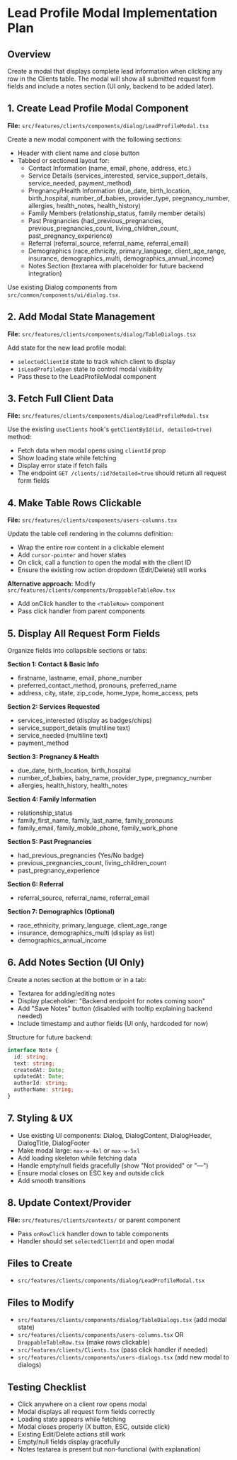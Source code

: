 <!-- 0c08af26-ff9a-4352-8e54-196c4349f0c2 35320b03-cbc0-4bab-8887-41c8302a1988 -->
# Lead Profile Modal Implementation Plan

## Overview

Create a modal that displays complete lead information when clicking any row in the Clients table. The modal will show all submitted request form fields and include a notes section (UI only, backend to be added later).

## 1. Create Lead Profile Modal Component

**File:** `src/features/clients/components/dialog/LeadProfileModal.tsx`

Create a new modal component with the following sections:

- Header with client name and close button
- Tabbed or sectioned layout for:
  - Contact Information (name, email, phone, address, etc.)
  - Service Details (services_interested, service_support_details, service_needed, payment_method)
  - Pregnancy/Health Information (due_date, birth_location, birth_hospital, number_of_babies, provider_type, pregnancy_number, allergies, health_notes, health_history)
  - Family Members (relationship_status, family member details)
  - Past Pregnancies (had_previous_pregnancies, previous_pregnancies_count, living_children_count, past_pregnancy_experience)
  - Referral (referral_source, referral_name, referral_email)
  - Demographics (race_ethnicity, primary_language, client_age_range, insurance, demographics_multi, demographics_annual_income)
  - Notes Section (textarea with placeholder for future backend integration)

Use existing Dialog components from `src/common/components/ui/dialog.tsx`.

## 2. Add Modal State Management

**File:** `src/features/clients/components/dialog/TableDialogs.tsx`

Add state for the new lead profile modal:

- `selectedClientId` state to track which client to display
- `isLeadProfileOpen` state to control modal visibility
- Pass these to the LeadProfileModal component

## 3. Fetch Full Client Data

**File:** `src/features/clients/components/dialog/LeadProfileModal.tsx`

Use the existing `useClients` hook's `getClientById(id, detailed=true)` method:

- Fetch data when modal opens using `clientId` prop
- Show loading state while fetching
- Display error state if fetch fails
- The endpoint `GET /clients/:id?detailed=true` should return all request form fields

## 4. Make Table Rows Clickable

**File:** `src/features/clients/components/users-columns.tsx`

Update the table cell rendering in the columns definition:

- Wrap the entire row content in a clickable element
- Add `cursor-pointer` and hover states
- On click, call a function to open the modal with the client ID
- Ensure the existing row action dropdown (Edit/Delete) still works

**Alternative approach:** Modify `src/features/clients/components/DroppableTableRow.tsx`

- Add onClick handler to the `<TableRow>` component
- Pass click handler from parent components

## 5. Display All Request Form Fields

Organize fields into collapsible sections or tabs:

**Section 1: Contact & Basic Info**

- firstname, lastname, email, phone_number
- preferred_contact_method, pronouns, preferred_name
- address, city, state, zip_code, home_type, home_access, pets

**Section 2: Services Requested**

- services_interested (display as badges/chips)
- service_support_details (multiline text)
- service_needed (multiline text)  
- payment_method

**Section 3: Pregnancy & Health**

- due_date, birth_location, birth_hospital
- number_of_babies, baby_name, provider_type, pregnancy_number
- allergies, health_history, health_notes

**Section 4: Family Information**

- relationship_status
- family_first_name, family_last_name, family_pronouns
- family_email, family_mobile_phone, family_work_phone

**Section 5: Past Pregnancies**

- had_previous_pregnancies (Yes/No badge)
- previous_pregnancies_count, living_children_count
- past_pregnancy_experience

**Section 6: Referral**

- referral_source, referral_name, referral_email

**Section 7: Demographics (Optional)**

- race_ethnicity, primary_language, client_age_range
- insurance, demographics_multi (display as list)
- demographics_annual_income

## 6. Add Notes Section (UI Only)

Create a notes section at the bottom or in a tab:

- Textarea for adding/editing notes
- Display placeholder: "Backend endpoint for notes coming soon"
- Add "Save Notes" button (disabled with tooltip explaining backend needed)
- Include timestamp and author fields (UI only, hardcoded for now)

Structure for future backend:

```typescript
interface Note {
  id: string;
  text: string;
  createdAt: Date;
  updatedAt: Date;
  authorId: string;
  authorName: string;
}
```

## 7. Styling & UX

- Use existing UI components: Dialog, DialogContent, DialogHeader, DialogTitle, DialogFooter
- Make modal large: `max-w-4xl` or `max-w-5xl`
- Add loading skeleton while fetching data
- Handle empty/null fields gracefully (show "Not provided" or "—")
- Ensure modal closes on ESC key and outside click
- Add smooth transitions

## 8. Update Context/Provider

**File:** `src/features/clients/contexts/` or parent component

- Pass `onRowClick` handler down to table components
- Handler should set `selectedClientId` and open modal

## Files to Create

- `src/features/clients/components/dialog/LeadProfileModal.tsx`

## Files to Modify

- `src/features/clients/components/dialog/TableDialogs.tsx` (add modal state)
- `src/features/clients/components/users-columns.tsx` OR `DroppableTableRow.tsx` (make rows clickable)
- `src/features/clients/Clients.tsx` (pass click handler if needed)
- `src/features/clients/components/users-dialogs.tsx` (add new modal to dialogs)

## Testing Checklist

- Click anywhere on a client row opens modal
- Modal displays all request form fields correctly
- Loading state appears while fetching
- Modal closes properly (X button, ESC, outside click)
- Existing Edit/Delete actions still work
- Empty/null fields display gracefully
- Notes textarea is present but non-functional (with explanation)